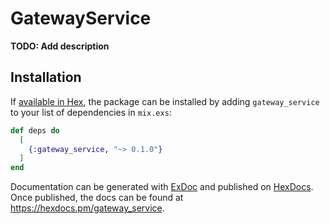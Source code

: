 # GatewayService

**TODO: Add description**

## Installation

If [available in Hex](https://hex.pm/docs/publish), the package can be installed
by adding `gateway_service` to your list of dependencies in `mix.exs`:

```elixir
def deps do
  [
    {:gateway_service, "~> 0.1.0"}
  ]
end
```

Documentation can be generated with [ExDoc](https://github.com/elixir-lang/ex_doc)
and published on [HexDocs](https://hexdocs.pm). Once published, the docs can
be found at <https://hexdocs.pm/gateway_service>.

